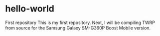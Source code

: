 # hello-world
First repository
This is my first repository. Next, I will be compiling TWRP from source for the Samsung Galaxy SM-G360P Boost Mobile version.
